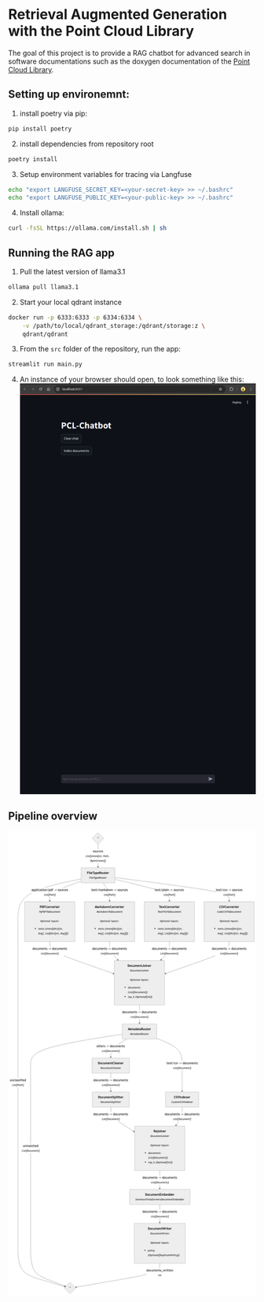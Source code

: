 # Retrieval Augmented Generation with the Point Cloud Library
The goal of this project is to provide a RAG chatbot for advanced search in software documentations such as the doxygen documentation of the [Point Cloud Library](https://pointclouds.org/documentation/).

## Setting up environemnt:
1. install poetry via pip:
```bash
pip install poetry
```

2. install dependencies from repository root
```bash
poetry install
```

3. Setup environment variables for tracing via Langfuse
```bash
echo "export LANGFUSE_SECRET_KEY=<your-secret-key> >> ~/.bashrc"
echo "export LANGFUSE_PUBLIC_KEY=<your-public-key> >> ~/.bashrc"
```

4. Install ollama:
```bash
curl -fsSL https://ollama.com/install.sh | sh
```

## Running the RAG app
1. Pull the latest version of llama3.1
```bash
ollama pull llama3.1
```

2. Start your local qdrant instance
```bash
docker run -p 6333:6333 -p 6334:6334 \
    -v /path/to/local/qdrant_storage:/qdrant/storage:z \
    qdrant/qdrant
```

3. From the `src` folder of the repository, run the app:
```bash
streamlit run main.py
```

4. An instance of your browser should open, to look something like this:
![RAG App Screenshot](docs/Chatbot-main_page.png)

## Pipeline overview
![Pipeline](docs/pipeline.png)
